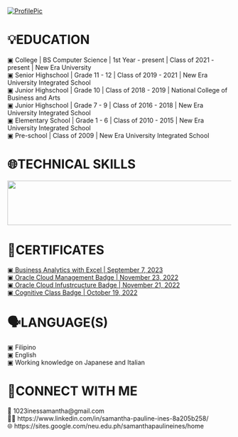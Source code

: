 [![ProfilePic](https://media.discordapp.net/attachments/1152594874575626321/1152598416795369582/image.png?width=1432&height=396)](https://canva.com)

<h1>💡EDUCATION</h1>
<p>▣ College | BS Computer Science | 1st Year - present | Class of 2021 - present | New Era University
<br>▣ Senior Highschool | Grade 11 - 12 | Class of 2019 - 2021 | New Era University Integrated School
<br>▣ Junior Highschool | Grade 10 | Class of 2018 - 2019 | National College of Business and Arts
<br>▣ Junior Highschool | Grade 7 - 9 | Class of 2016 - 2018 | New Era University Integrated School
<br>▣ Elementary School | Grade 1 - 6 | Class of 2010 - 2015 | New Era University Integrated School
<br>▣ Pre-school | Class of 2009 | New Era University Integrated School
</p>

<h1>🌐TECHNICAL SKILLS</h1>
<img src="https://media.discordapp.net/attachments/1152594874575626321/1152610712942805052/Screenshot_2023-09-16_222246.png?width=1432&height=204" width="700" height="100">

<h1>📜CERTIFICATES</h1>
<a href="https://simpli-web.app.link/e/5OvmqwIGZCb">▣ Business Analytics with Excel | September 7, 2023</a>
<a href="https://catalog-education.oracle.com/pls/certview/sharebadge?id=35BE8BB9B90DA1B6C5D5297F6EFBCFEDD0D8AEF58911344F37F6BB99E876E3A3"><br>▣ Oracle Cloud Management Badge | November 23, 2022</a>
<a href="https://catalog-education.oracle.com/pls/certview/sharebadge?id=EE8A2B06E2585B4615B037313C705BD4A25963F695905CB1A40B049026C7783A"><br>▣ Oracle Cloud Infustrcucture Badge | November 21, 2022</a>
<a href="https://courses.cognitiveclass.ai/certificates/dcf24ba927f64eabb4bb7eaee203477b"><br>▣ Cognitive Class Badge | October 19, 2022</a>

<h1>🗣️LANGUAGE(S)</h1>
<p>▣ Filipino
<br>▣ English
<br>▣ Working knowledge on Japanese and Italian
</p>

<h1>🔗CONNECT WITH ME</h1>
<p>📧 1023inessamantha@gmail.com
<br>👨‍💼 https://www.linkedin.com/in/samantha-pauline-ines-8a205b258/
<br>🌐 https://sites.google.com/neu.edu.ph/samanthapaulineines/home
</p>
